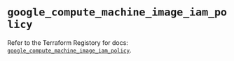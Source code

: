 # `google_compute_machine_image_iam_policy`

Refer to the Terraform Registory for docs: [`google_compute_machine_image_iam_policy`](https://registry.terraform.io/providers/hashicorp/google-beta/5.8.0/docs/resources/google_compute_machine_image_iam_policy).
